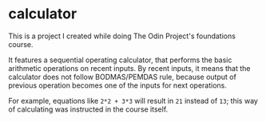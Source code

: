 # calculator

This is a project I created while doing The Odin Project's foundations course.

It features a sequential operating calculator, that performs the basic arithmetic operations on recent inputs. By recent inputs, it means that the calculator does not follow BODMAS/PEMDAS rule, because output of previous operation becomes one of the inputs for next operations.

For example, equations like `2*2 + 3*3` will result in `21` instead of `13`; this way of calculating was instructed in the course itself.